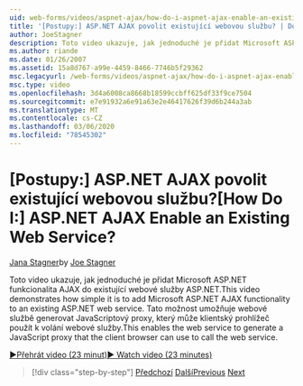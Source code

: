 ```yaml
---
uid: web-forms/videos/aspnet-ajax/how-do-i-aspnet-ajax-enable-an-existing-web-service
title: '[Postupy:] ASP.NET AJAX povolit existující webovou službu? | Dokumenty Microsoft'
author: JoeStagner
description: Toto video ukazuje, jak jednoduché je přidat Microsoft ASP.NET funkcionalita AJAX do existující webové služby ASP.NET. Tato možnost umožňuje webové službě genové...
ms.author: riande
ms.date: 01/26/2007
ms.assetid: 15a8d767-a99e-4459-8466-7746b5f29362
msc.legacyurl: /web-forms/videos/aspnet-ajax/how-do-i-aspnet-ajax-enable-an-existing-web-service
msc.type: video
ms.openlocfilehash: 3d4a6008ca8668b18599ccbff625df33f9ce7504
ms.sourcegitcommit: e7e91932a6e91a63e2e46417626f39d6b244a3ab
ms.translationtype: MT
ms.contentlocale: cs-CZ
ms.lasthandoff: 03/06/2020
ms.locfileid: "78545302"
---
```

# <a name="how-do-i-aspnet-ajax-enable-an-existing-web-service"></a><span data-ttu-id="42242-105">[Postupy:] ASP.NET AJAX povolit existující webovou službu?</span><span class="sxs-lookup"><span data-stu-id="42242-105">[How Do I:] ASP.NET AJAX Enable an Existing Web Service?</span></span>

<span data-ttu-id="42242-106">[Jana Stagner](https://github.com/JoeStagner)</span><span class="sxs-lookup"><span data-stu-id="42242-106">by [Joe Stagner](https://github.com/JoeStagner)</span></span>

<span data-ttu-id="42242-107">Toto video ukazuje, jak jednoduché je přidat Microsoft ASP.NET funkcionalita AJAX do existující webové služby ASP.NET.</span><span class="sxs-lookup"><span data-stu-id="42242-107">This video demonstrates how simple it is to add Microsoft ASP.NET AJAX functionality to an existing ASP.NET web service.</span></span> <span data-ttu-id="42242-108">Tato možnost umožňuje webové službě generovat JavaScriptový proxy, který může klientský prohlížeč použít k volání webové služby.</span><span class="sxs-lookup"><span data-stu-id="42242-108">This enables the web service to generate a JavaScript proxy that the client browser can use to call the web service.</span></span>

[<span data-ttu-id="42242-109">&#9654;Přehrát video (23 minut)</span><span class="sxs-lookup"><span data-stu-id="42242-109">&#9654; Watch video (23 minutes)</span></span>](https://channel9.msdn.com/Blogs/ASP-NET-Site-Videos/how-do-i-aspnet-ajax-enable-an-existing-web-service)

> [!div class="step-by-step"]
> <span data-ttu-id="42242-110">[Předchozí](how-do-i-add-aspnet-ajax-features-to-an-existing-web-application.md)
> [Další](how-do-i-use-the-aspnet-ajax-client-library-controls.md)</span><span class="sxs-lookup"><span data-stu-id="42242-110">[Previous](how-do-i-add-aspnet-ajax-features-to-an-existing-web-application.md)
[Next](how-do-i-use-the-aspnet-ajax-client-library-controls.md)</span></span>
